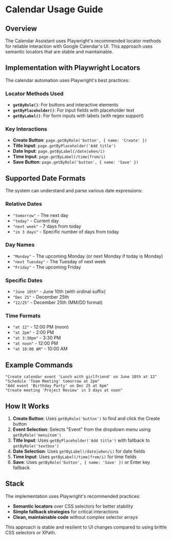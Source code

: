 # Calendar Usage Guide

## Overview

The Calendar Assistant uses Playwright's recommended locator methods for reliable interaction with Google Calendar's UI. This approach uses semantic locators that are stable and maintainable.

## Implementation with Playwright Locators

The calendar automation uses Playwright's best practices:

### Locator Methods Used
- **`getByRole()`**: For buttons and interactive elements
- **`getByPlaceholder()`**: For input fields with placeholder text
- **`getByLabel()`**: For form inputs with labels (with regex support)

### Key Interactions
- **Create Button**: `page.getByRole('button', { name: 'Create' })`
- **Title Input**: `page.getByPlaceholder('Add title')`
- **Date Input**: `page.getByLabel(/date|when/i)`
- **Time Input**: `page.getByLabel(/time|from/i)`
- **Save Button**: `page.getByRole('button', { name: 'Save' })`

## Supported Date Formats

The system can understand and parse various date expressions:

### Relative Dates
- `"tomorrow"` - The next day
- `"today"` - Current day
- `"next week"` - 7 days from today
- `"in 3 days"` - Specific number of days from today

### Day Names
- `"Monday"` - The upcoming Monday (or next Monday if today is Monday)
- `"next Tuesday"` - The Tuesday of next week
- `"Friday"` - The upcoming Friday

### Specific Dates
- `"June 10th"` - June 10th (with ordinal suffix)
- `"Dec 25"` - December 25th
- `"12/25"` - December 25th (MM/DD format)

### Time Formats
- `"at 12"` - 12:00 PM (noon)
- `"at 2pm"` - 2:00 PM
- `"at 3:30pm"` - 3:30 PM
- `"at noon"` - 12:00 PM
- `"at 10:00 AM"` - 10:00 AM

## Example Commands

```
"Create calendar event 'Lunch with girlfriend' on June 10th at 12"
"Schedule 'Team Meeting' tomorrow at 2pm"
"Add event 'Birthday Party' on Dec 25 at 6pm"
"Create meeting 'Project Review' in 3 days at noon"
```

## How It Works

1. **Create Button**: Uses `getByRole('button')` to find and click the Create button
2. **Event Selection**: Selects "Event" from the dropdown menu using `getByRole('menuitem')`
3. **Title Input**: Uses `getByPlaceholder('Add title')` with fallback to `getByRole('textbox')`
4. **Date Selection**: Uses `getByLabel(/date|when/i)` for date fields
5. **Time Input**: Uses `getByLabel(/time|from/i)` for time fields
6. **Save**: Uses `getByRole('button', { name: 'Save' })` or Enter key fallback

## Stack

The implementation uses Playwright's recommended practices:
- **Semantic locators** over CSS selectors for better stability
- **Simple fallback strategies** for critical interactions
- **Clean, maintainable code** without complex selector arrays

This approach is stable and resilient to UI changes compared to using brittle CSS selectors or XPath. 